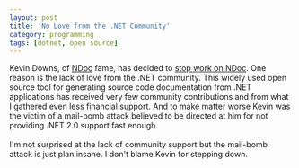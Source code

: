 ```yaml
---
layout: post
title: 'No Love from the .NET Community'
category: programming
tags: [dotnet, open source]
---
```


Kevin Downs, of <a href="http://ndoc.sourceforge.net/">NDoc</a> fame, has decided to <a href="http://johnsbraindump.blogspot.com/2006/07/ndoc-20-is-dead.html">stop work on NDoc</a>.  One reason is the lack of love from the .NET community.  This widely used open source tool for generating source code documentation from .NET applications has received very few community contributions and from what I gathered even less financial support.  And to make matter worse Kevin was the victim of a mail-bomb attack believed to be directed at him for not providing .NET 2.0 support fast enough.<br /><br />I'm not surprised at the lack of community support but the mail-bomb attack is just plan insane.  I don't blame Kevin for stepping down.
